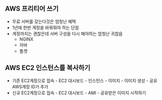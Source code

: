 ## AWS 프리티어 쓰기
- 무료 서버를 갖는다것은 엄청난 혜택
- 1년에 한번 계정을 바꿔줘야 하는 단점
- 계정까지는 괜찮은데 서버 구성을 다시 해야하는 엄청난 귀찮음
    - NGINX
    - 자바
    - 톰캣

## AWS EC2 인스턴스를 복사하기
- 기존 EC2계정으로 접속 - EC2 대시보드 - 인스턴스 - 이미지 - 이미지 생성 - 공유 AWS계정 ID가 추가
- 신규 EC2계정으로 접속 - EC2 대시보드 - AMI - 공유받은 이미지 시작하기